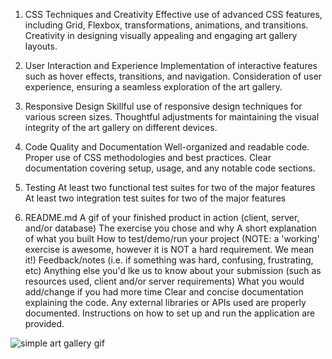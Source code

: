 1. CSS Techniques and Creativity
Effective use of advanced CSS features, including Grid, Flexbox, transformations, animations, and transitions.
Creativity in designing visually appealing and engaging art gallery layouts.

2. User Interaction and Experience
Implementation of interactive features such as hover effects, transitions, and navigation.
Consideration of user experience, ensuring a seamless exploration of the art gallery.

3. Responsive Design
Skillful use of responsive design techniques for various screen sizes.
Thoughtful adjustments for maintaining the visual integrity of the art gallery on different devices.

4. Code Quality and Documentation
Well-organized and readable code.
Proper use of CSS methodologies and best practices.
Clear documentation covering setup, usage, and any notable code sections.

5. Testing
At least two functional test suites for two of the major features
At least two integration test suites for two of the major features

6. README.md
A gif of your finished product in action (client, server, and/or database)
The exercise you chose and why
A short explanation of what you built
How to test/demo/run your project (NOTE: a 'working' exercise is awesome, however it is NOT a hard requirement. We mean it!)
Feedback/notes (i.e. if something was hard, confusing, frustrating, etc)
Anything else you'd lke us to know about your submission (such as resources used, client and/or server requirements)
What you would add/change if you had more time
Clear and concise documentation explaining the code.
Any external libraries or APIs used are properly documented.
Instructions on how to set up and run the application are provided.

![simple art gallery gif](https://github.com/daaimah123/Simple_Art_Gallery/assets/41805952/e0aeb245-6b4c-4dc2-b80d-a7a59d0ed40a)

